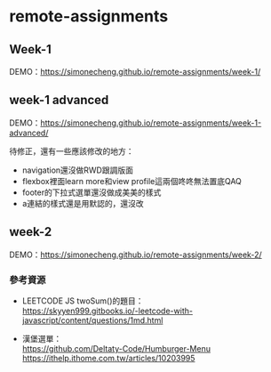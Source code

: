 # remote-assignments

## Week-1

DEMO：https://simonecheng.github.io/remote-assignments/week-1/

## week-1 advanced

DEMO：https://simonecheng.github.io/remote-assignments/week-1-advanced/  

待修正，還有一些應該修改的地方：
- navigation還沒做RWD跟調版面
- flexbox裡面learn more和view profile這兩個咚咚無法置底QAQ
- footer的下拉式選單還沒做成美美的樣式
- a連結的樣式還是用默認的，還沒改

## week-2

DEMO：https://simonecheng.github.io/remote-assignments/week-2/

### 參考資源

- LEETCODE JS twoSum()的題目：  
https://skyyen999.gitbooks.io/-leetcode-with-javascript/content/questions/1md.html

- 漢堡選單：  
https://github.com/Deltaty-Code/Humburger-Menu  
https://ithelp.ithome.com.tw/articles/10203995